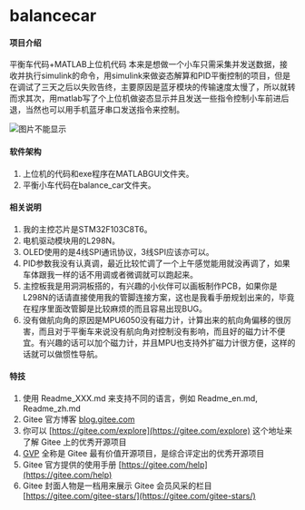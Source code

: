# balancecar

#### 项目介绍
平衡车代码+MATLAB上位机代码
本来是想做一个小车只需采集并发送数据，接收并执行simulink的命令，用simulink来做姿态解算和PID平衡控制的项目，但是在调试了三天之后以失败告终，主要原因是蓝牙模块的传输速度太慢了，所以就转而求其次，用matlab写了个上位机做姿态显示并且发送一些指令控制小车前进后退，当然也可以用手机蓝牙串口发送指令来控制。

![图片不能显示](https://gitee.com/cuitsj/balancecar/blob/master/MATLABGUI/cargui2/for_redistribution_files_only/splash.png)

#### 软件架构
1. 上位机的代码和exe程序在MATLABGUI文件夹。
2. 平衡小车代码在balance_car文件夹。


#### 相关说明

1.  我的主控芯片是STM32F103C8T6。
2.  电机驱动模块用的L298N。
3.  OLED使用的是4线SPI通讯协议，3线SPI应该亦可以。
4.  PID参数我没有认真调，最近比较忙调了一个上午感觉能用就没再调了，如果车体跟我一样的话不用调或者微调就可以跑起来。
5.  主控板我是用洞洞板搭的，有兴趣的小伙伴可以画板制作PCB，如果你是L298N的话请直接使用我的管脚连接方案，这也是我看手册规划出来的，毕竟在程序里面改管脚是比较麻烦的而且容易出现BUG。
6.  没有做航向角的原因是MPU6050没有磁力计，计算出来的航向角偏移的很厉害，而且对于平衡车来说没有航向角对控制没有影响，而且好的磁力计不便宜。有兴趣的话可以加个磁力计，并且MPU也支持外扩磁力计很方便，这样的话就可以做惯性导航。



#### 特技

1.  使用 Readme\_XXX.md 来支持不同的语言，例如 Readme\_en.md, Readme\_zh.md
2.  Gitee 官方博客 [blog.gitee.com](https://blog.gitee.com)
3.  你可以 [https://gitee.com/explore](https://gitee.com/explore) 这个地址来了解 Gitee 上的优秀开源项目
4.  [GVP](https://gitee.com/gvp) 全称是 Gitee 最有价值开源项目，是综合评定出的优秀开源项目
5.  Gitee 官方提供的使用手册 [https://gitee.com/help](https://gitee.com/help)
6.  Gitee 封面人物是一档用来展示 Gitee 会员风采的栏目 [https://gitee.com/gitee-stars/](https://gitee.com/gitee-stars/)
